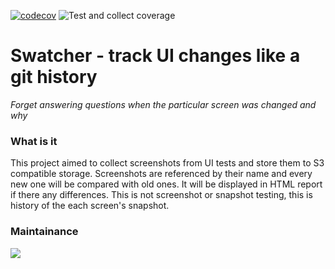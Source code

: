 [![codecov](https://codecov.io/gh/del-systems/swatcher/branch/master/graph/badge.svg?token=V7AJCMJI7V)](https://codecov.io/gh/del-systems/swatcher)
![Test and collect coverage](https://github.com/del-systems/swatcher/workflows/Test%20and%20collect%20coverage/badge.svg?branch=master)

# Swatcher - track UI changes like a git history
_Forget answering questions when the particular screen was changed and why_

### What is it
This project aimed to collect screenshots from UI tests and store them to S3 compatible storage. Screenshots are referenced by their name and every new one will be compared with old ones. It will be displayed in HTML report if there any differences. This is not screenshot or snapshot testing, this is history of the each screen's snapshot.

### Maintainance
<img src="https://codecov.io/gh/del-systems/swatcher/branch/master/graphs/commits.svg?token=V7AJCMJI7V">
